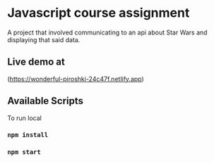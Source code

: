 # Javascript course assignment 

A project that involved communicating to an api about Star Wars and displaying that said data.

## Live demo at

(https://wonderful-piroshki-24c47f.netlify.app)

## Available Scripts
To run local

### `npm install`

### `npm start`
